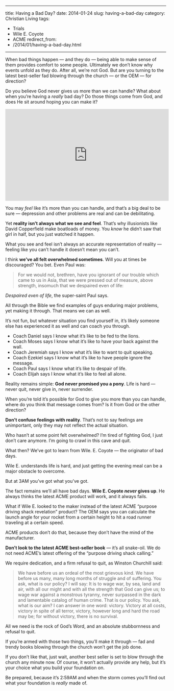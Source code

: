 
---
title: Having a Bad Day?
date: 2014-01-24
slug: having-a-bad-day
category: Christian Living
tags: 
  - Trials
  - Wile E. Coyote
  - ACME
redirect_from:
  - /2014/01/having-a-bad-day.html
---



When bad things happen — and they do — being able to make sense of them
provides comfort to some people. Ultimately we don’t know why events
unfold as they do. After all, we’re not God. But are you turning to the
latest best-seller fad blowing through the church — or the OEM — for
direction?

Do you believe God never gives us more than we can handle? What about
when you’re having a *really* bad day? Do those things come from God,
and does He sit around hoping you can make it?

<iframe class="youtube-video" width="512" height="288" src="https://www.youtube.com/embed/wGlBIod-cPg?feature=player_detailpage" frameborder="0" allowfullscreen></iframe>

You may *feel* like it’s more than you can handle, and that’s a big deal
to be sure — depression and other problems are real and can be
debilitating.

Yet **reality isn’t always what we see and feel**. That’s why
illusionists like David Copperfield make boatloads of money. You *know*
he didn’t saw that girl in half, but you just watched it happen.

What you see and feel isn’t always an accurate representation of reality
— feeling like you can’t handle it doesn’t mean you can’t.

I think **we’ve all felt overwhelmed sometimes**. Will you at times be
discouraged? You bet. Even Paul was:

> For we would not, brethren, have you ignorant of our trouble which
> came to us in Asia, that we were pressed out of measure, above
> strength, insomuch that we despaired even of life:

*Despaired even of life*, the super-saint Paul says.

All through the Bible we find examples of guys enduring major problems,
yet making it through. That means we can as well.

It’s not fun, but whatever situation you find yourself in, it’s likely
someone else has experienced it as well and can coach you through.

-   Coach Daniel says I know what it’s like to be fed to the lions.
-   Coach Moses says I know what it’s like to have your back against the wall.
-   Coach Jeremiah says I know what it’s like to want to quit speaking.
-   Coach Ezekiel says I know what it’s like to have people ignore the message.
-   Coach Paul says I know what it’s like to despair of life.
-   Coach Elijah says I know what it’s like to feel all alone.

Reality remains simple: **God never promised you a pony**. Life is hard
— never quit, never give in, never surrender.

When you’re told it’s possible for God to give you more than you can
handle, where do you think that message comes from? Is it from God or
the other direction?

**Don’t confuse feelings with reality**. That’s not to say feelings are
unimportant, only they may not reflect the actual situation.

Who hasn’t at some point felt overwhelmed? I’m tired of fighting God, I
just don’t care anymore. I’m going to crawl in this cave and quit.

What then? We’ve got to learn from Wile. E. Coyote — the originator of
bad days.

Wile E. understands life is hard, and just getting the evening meal can
be a major obstacle to overcome.

But at 3AM you’ve got what you’ve got.

The fact remains we’ll all have bad days. **Wile E. Coyote *never* gives
up**. He always thinks the latest ACME product will work, and it always
fails.

What if Wile E. looked to the maker instead of the latest ACME “purpose
driving shack revelation” product? The OEM says you can calculate the
launch angle for your rocket from a certain height to hit a road runner
traveling at a certain speed.

ACME products don’t do that, because they don’t have the mind of the
manufacturer.

**Don’t look to the latest ACME best-seller book** — it’s all snake-oil.
We do not need ACME’s latest offering of the “purpose driving shack
calling.”

We require dedication, and a firm refusal to quit, as Winston Churchill
said:

> We have before us an ordeal of the most grievous kind. We have before
> us many, many long months of struggle and of suffering. You ask, what
> is our policy? I will say: It is to wage war, by sea, land and air,
> with all our might and with all the strength that God can give us; to
> wage war against a monstrous tyranny, never surpassed in the dark and
> lamentable catalog of human crime. That is our policy. You ask, what
> is our aim? I can answer in one word: victory. Victory at all costs,
> victory in spite of all terror, victory, however long and hard the
> road may be; for without victory, there is no survival.

All we need is the rock of God’s Word, and an absolute stubbornness and
refusal to quit.

If you’re armed with those two things, you’ll make it through — fad and
trendy books blowing through the church won’t get the job done.

If you don’t like that, just wait, another best seller is set to blow
through the church any minute now. Of course, it won’t actually provide
any help, but it’s your choice what you build your foundation on.

Be prepared, because it’s 2:59AM and when the storm comes you’ll find
out what your foundation is *really* made of.

